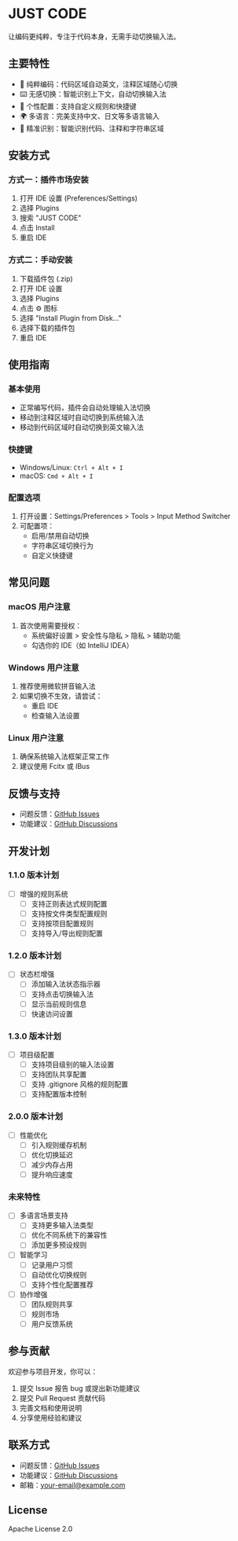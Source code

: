 # JUST CODE

让编码更纯粹，专注于代码本身，无需手动切换输入法。

## 主要特性

- 🚀 纯粹编码：代码区域自动英文，注释区域随心切换
- ⌨️ 无感切换：智能识别上下文，自动切换输入法
- 🔧 个性配置：支持自定义规则和快捷键
- 🌍 多语言：完美支持中文、日文等多语言输入
- 🎯 精准识别：智能识别代码、注释和字符串区域

## 安装方式

### 方式一：插件市场安装
1. 打开 IDE 设置 (Preferences/Settings)
2. 选择 Plugins
3. 搜索 "JUST CODE"
4. 点击 Install
5. 重启 IDE

### 方式二：手动安装
1. 下载插件包 (.zip)
2. 打开 IDE 设置
3. 选择 Plugins
4. 点击 ⚙️ 图标
5. 选择 "Install Plugin from Disk..."
6. 选择下载的插件包
7. 重启 IDE

## 使用指南

### 基本使用
- 正常编写代码，插件会自动处理输入法切换
- 移动到注释区域时自动切换到系统输入法
- 移动到代码区域时自动切换到英文输入法

### 快捷键
- Windows/Linux: `Ctrl + Alt + I`
- macOS: `Cmd + Alt + I`

### 配置选项
1. 打开设置：Settings/Preferences > Tools > Input Method Switcher
2. 可配置项：
   - 启用/禁用自动切换
   - 字符串区域切换行为
   - 自定义快捷键

## 常见问题

### macOS 用户注意
1. 首次使用需要授权：
   - 系统偏好设置 > 安全性与隐私 > 隐私 > 辅助功能
   - 勾选你的 IDE（如 IntelliJ IDEA）

### Windows 用户注意
1. 推荐使用微软拼音输入法
2. 如果切换不生效，请尝试：
   - 重启 IDE
   - 检查输入法设置

### Linux 用户注意
1. 确保系统输入法框架正常工作
2. 建议使用 Fcitx 或 IBus

## 反馈与支持

- 问题反馈：[GitHub Issues](https://github.com/yourusername/input-switcher/issues)
- 功能建议：[GitHub Discussions](https://github.com/yourusername/input-switcher/discussions)

## 开发计划

### 1.1.0 版本计划
- [ ] 增强的规则系统
  - [ ] 支持正则表达式规则配置
  - [ ] 支持按文件类型配置规则
  - [ ] 支持按项目配置规则
  - [ ] 支持导入/导出规则配置

### 1.2.0 版本计划
- [ ] 状态栏增强
  - [ ] 添加输入法状态指示器
  - [ ] 支持点击切换输入法
  - [ ] 显示当前规则信息
  - [ ] 快速访问设置

### 1.3.0 版本计划
- [ ] 项目级配置
  - [ ] 支持项目级别的输入法设置
  - [ ] 支持团队共享配置
  - [ ] 支持 .gitignore 风格的规则配置
  - [ ] 支持配置版本控制

### 2.0.0 版本计划
- [ ] 性能优化
  - [ ] 引入规则缓存机制
  - [ ] 优化切换延迟
  - [ ] 减少内存占用
  - [ ] 提升响应速度

### 未来特性
- [ ] 多语言场景支持
  - [ ] 支持更多输入法类型
  - [ ] 优化不同系统下的兼容性
  - [ ] 添加更多预设规则

- [ ] 智能学习
  - [ ] 记录用户习惯
  - [ ] 自动优化切换规则
  - [ ] 支持个性化配置推荐

- [ ] 协作增强
  - [ ] 团队规则共享
  - [ ] 规则市场
  - [ ] 用户反馈系统

## 参与贡献

欢迎参与项目开发，你可以：
1. 提交 Issue 报告 bug 或提出新功能建议
2. 提交 Pull Request 贡献代码
3. 完善文档和使用说明
4. 分享使用经验和建议

## 联系方式

- 问题反馈：[GitHub Issues](https://github.com/yourusername/just-code/issues)
- 功能建议：[GitHub Discussions](https://github.com/yourusername/just-code/discussions)
- 邮箱：your-email@example.com

## License

Apache License 2.0 